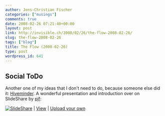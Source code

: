 ```yaml
---
author: Jens-Christian Fischer
categories: ["musings"]
comments: true
date: 2008-02-26 07:21:40+00:00
layout: post
link: http://invisible.ch/2008/02/26/the-flow-2008-02-26/
slug: the-flow-2008-02-26
tags: ["blog"]
title: The Flow (2008-02-26)
type: post
wordpress_id: 641
---
```


Social ToDo
-----------

Another one of my ideas that I don't need to do, because someone else did it: [Hiveminder][1]. A wonderful presentation and introduction over on SlideShare by [pjf](http://pjf.id.au/blog/):



[![SlideShare](http://static.slideshare.net/swf/logo_embd.png)](http://www.slideshare.net/?src=embed) | [View](http://www.slideshare.net/pjf/effective-procrastination-with-hiveminder?src=embed) | [Upload your own](http://www.slideshare.net/upload?src=embed)




[1]: http://www.hiveminder.com
